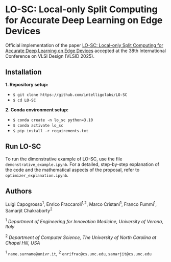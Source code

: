 # LO-SC: Local-only Split Computing for Accurate Deep Learning on Edge Devices #

Official implementation of the paper [LO-SC: Local-only Split Computing for Accurate Deep Learning on Edge Devices](https://intelligolabs.github.io/LO-SC/) accepted at the 38th International Conference on VLSI Design (VLSID 2025).

## Installation ##
**1. Repository setup:**
* `$ git clone https://github.com/intelligolabs/LO-SC`
* `$ cd LO-SC`

**2. Conda environment setup:**
* `$ conda create -n lo_sc python=3.10`
* `$ conda activate lo_sc`
* `$ pip install -r requirements.txt`

## Run LO-SC ##
To run the dimonstrative example of LO-SC, use the file `demonstrative_example.ipynb`.
For a detailed, step-by-step explanation of the code and the mathematical aspects of the proposal, refer to `optimizer_explanation.ipynb`.

## Authors ##
Luigi Capogrosso<sup>1</sup>, Enrico Fraccaroli<sup>1,2</sup>, Marco Cristani<sup>1</sup>, Franco Fummi<sup>1</sup>, Samarjit Chakraborty<sup>2</sup>

<sup>1</sup> *Department of Engineering for Innovation Medicine, University of Verona, Italy*

<sup>2</sup> *Department of Computer Science, The University of North Carolina at Chapel Hill, USA*

<sup>1</sup> `name.surname@univr.it`, <sup>2</sup> `enrifrac@cs.unc.edu`, `samarjit@cs.unc.edu`
